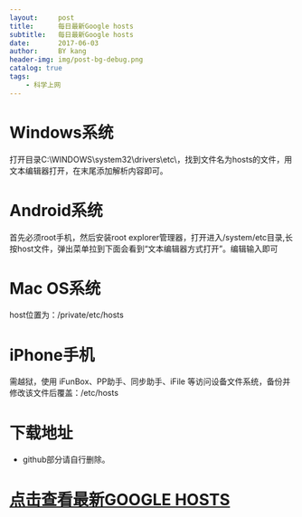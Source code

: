 ```yaml
---
layout:     post
title:      每日最新Google hosts
subtitle:   每日最新Google hosts
date:       2017-06-03
author:     BY kang
header-img: img/post-bg-debug.png
catalog: true
tags:
    - 科学上网
---
```


# Windows系统
打开目录C:\WINDOWS\system32\drivers\etc\，找到文件名为hosts的文件，用文本编辑器打开，在末尾添加解析内容即可。

# Android系统
首先必须root手机，然后安装root explorer管理器，打开进入/system/etc目录,长按host文件，弹出菜单拉到下面会看到“文本编辑器方式打开”。编辑输入即可

# Mac OS系统
host位置为：/private/etc/hosts

# iPhone手机
需越狱，使用 iFunBox、PP助手、同步助手、iFile 等访问设备文件系统，备份并修改该文件后覆盖：/etc/hosts

# 下载地址
* github部分请自行删除。

# [点击查看最新GOOGLE HOSTS](http://file2015.softweek.net/file/google/helper/googlehosts20160425.txt)
